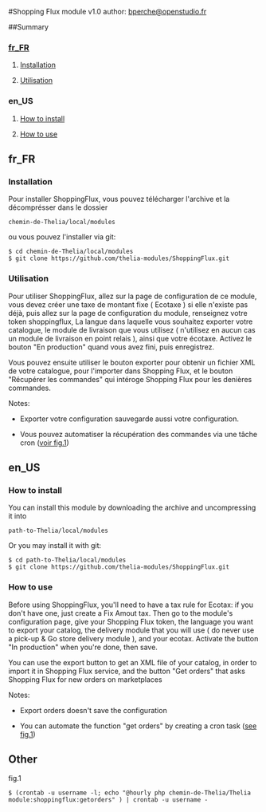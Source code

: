 #Shopping Flux module v1.0
author: <bperche@openstudio.fr>

##Summary

### [fr_FR](#fr_FR)

1. [Installation](#fr_FR_Install)

2. [Utilisation](#fr_FR_Usage)


### en_US

1. [How to install](#en_US_Install)

2. [How to use](#en_US_Usage)


##  <a name="fr_FR"></a> fr_FR

### <a name="fr_FR_Install"></a> Installation

Pour installer ShoppingFlux, vous pouvez télécharger l'archive et la décomprésser dans le dossier
```
chemin-de-Thelia/local/modules
```

ou vous pouvez l'installer via git:

```
$ cd chemin-de-Thelia/local/modules
$ git clone https://github.com/thelia-modules/ShoppingFlux.git
```

### <a name="fr_FR_Usage"></a> Utilisation

Pour utiliser ShoppingFlux, allez sur la page de configuration de ce module,
vous devez créer une taxe de montant fixe ( Ecotaxe ) si elle n'existe pas déjà,
puis allez sur la page de configuration du module, renseignez votre token shoppingflux,
La langue dans laquelle vous souhaitez exporter votre catalogue, le module de livraison
que vous utilisez ( n'utilisez en aucun cas un module de livraison en point relais ),
ainsi que votre écotaxe.
Activez le bouton "En production" quand vous avez fini, puis enregistrez.

Vous pouvez ensuite utiliser le bouton exporter pour obtenir un fichier XML de votre catalogue,
pour l'importer dans Shopping Flux, et le bouton "Récupérer les commandes" qui intéroge Shopping Flux pour les denières
commandes.

Notes:

- Exporter votre configuration sauvegarde aussi votre configuration.

- Vous pouvez automatiser la récupération des commandes via une tâche cron ([voir fig.1](#fig1))


##  <a name="en_US"></a> en_US

### <a name="en_US_Install"></a> How to install

You can install this module by downloading the archive and uncompressing it into

```
path-to-Thelia/local/modules
```

Or you may install it with git:
```
$ cd path-to-Thelia/local/modules
$ git clone https://github.com/thelia-modules/ShoppingFlux.git
```

### <a name="en_US_Usage"></a> How to use

Before using ShoppingFlux, you'll need to have a tax rule for Ecotax: if you don't have one,
just create a Fix Amout tax. Then go to the module's configuration page, give your Shopping Flux
token, the language you want to export your catalog, the delivery module that you will use
( do never use a pick-up & Go store delivery module ), and your ecotax.
Activate the button "In production" when you're done, then save.

You can use the export button to get an XML file of your catalog, in order to import it in
Shopping Flux service, and the button "Get orders" that asks Shopping Flux for new orders on
marketplaces

Notes:

- Export orders doesn't save the configuration

- You can automate the function "get orders" by creating a cron task ([see fig.1](#fig1))

## Other

<a name="fig1"></a>fig.1
```
$ (crontab -u username -l; echo "@hourly php chemin-de-Thelia/Thelia module:shoppingflux:getorders" ) | crontab -u username -
```